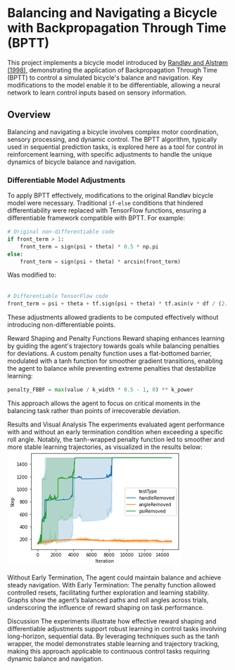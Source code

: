# Balancing and Navigating a Bicycle with Backpropagation Through Time (BPTT)

This project implements a bicycle model introduced by [Randløv and Alstrøm (1998)](https://doi.org/10.1162/089976698300017805), demonstrating the application of Backpropagation Through Time (BPTT) to control a simulated bicycle's balance and navigation. Key modifications to the model enable it to be differentiable, allowing a neural network to learn control inputs based on sensory information.

## Overview
Balancing and navigating a bicycle involves complex motor coordination, sensory processing, and dynamic control. The BPTT algorithm, typically used in sequential prediction tasks, is explored here as a tool for control in reinforcement learning, with specific adjustments to handle the unique dynamics of bicycle balance and navigation.

### Differentiable Model Adjustments
To apply BPTT effectively, modifications to the original Randløv bicycle model were necessary. Traditional `if-else` conditions that hindered differentiability were replaced with TensorFlow functions, ensuring a differentiable framework compatible with BPTT. For example:

```python
# Original non-differentiable code
if front_term > 1:
    front_term = sign(psi + theta) * 0.5 * np.pi
else:
    front_term = sign(psi + theta) * arcsin(front_term)
```
Was modified to:
```python

# Differentiable TensorFlow code
front_term = psi + theta + tf.sign(psi + theta) * tf.asin(v * df / (2. * r_f))
```
These adjustments allowed gradients to be computed effectively without introducing non-differentiable points.

Reward Shaping and Penalty Functions
Reward shaping enhances learning by guiding the agent's trajectory towards goals while balancing penalties for deviations. A custom penalty function uses a flat-bottomed barrier, modulated with a tanh function for smoother gradient transitions, enabling the agent to balance while preventing extreme penalties that destabilize learning:

```python
penalty_FBBF = max(value / k_width * 0.5 - 1, 0) ** k_power
```
This approach allows the agent to focus on critical moments in the balancing task rather than points of irrecoverable deviation.

Results and Visual Analysis
The experiments evaluated agent performance with and without an early termination condition when exceeding a specific roll angle. Notably, the tanh-wrapped penalty function led to smoother and more stable learning trajectories, as visualized in the results below:
![Performance Comparison](comp.png)



Without Early Termination, The agent could maintain balance and achieve steady navigation.
With Early Termination: The penalty function allowed controlled resets, facilitating further exploration and learning stability.
Graphs show the agent’s balanced paths and roll angles across trials, underscoring the influence of reward shaping on task performance.


Discussion
The experiments illustrate how effective reward shaping and differentiable adjustments support robust learning in control tasks involving long-horizon, sequential data. By leveraging techniques such as the tanh wrapper, the model demonstrates stable learning and trajectory tracking, making this approach applicable to continuous control tasks requiring dynamic balance and navigation.
